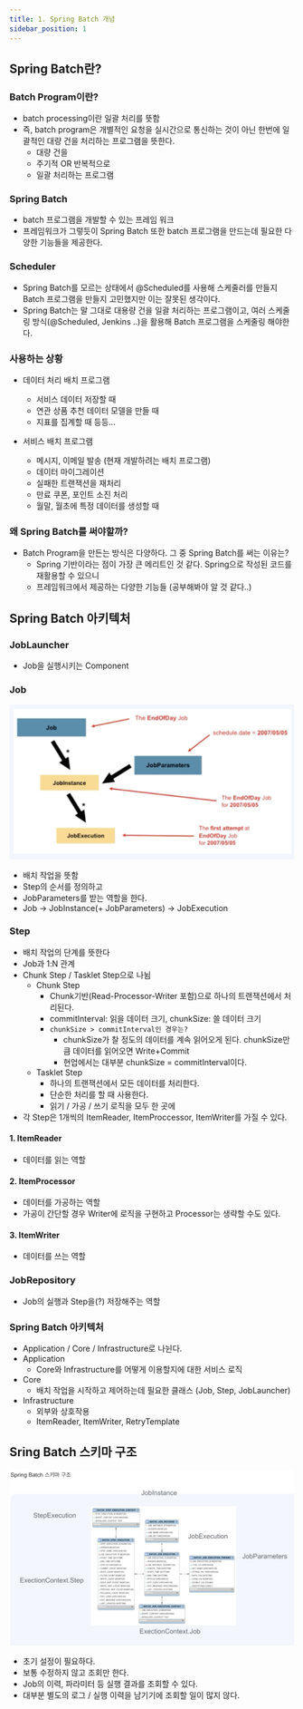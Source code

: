 ```yaml
---
title: 1. Spring Batch 개념
sidebar_position: 1
---
```


## Spring Batch란?
### Batch Program이란?
- batch processing이란 일괄 처리를 뜻함
- 즉, batch program은 개별적인 요청을 실시간으로 통신하는 것이 아닌 한번에 일괄적인 대량 건을 처리하는 프로그램을 뜻한다.
  - 대량 건을
  - 주기적 OR 반복적으로
  - 일괄 처리하는 프로그램

### Spring Batch
- batch 프로그램을 개발할 수 있는 프레임 워크
- 프레임워크가 그렇듯이 Spring Batch 또한 batch 프로그램을 만드는데 필요한 다양한 기능들을 제공한다.


### Scheduler
- Spring Batch를 모르는 상태에서 @Scheduled를 사용해 스케줄러를 만들지 Batch 프로그램을 만들지 고민했지만 이는 잘못된 생각이다.
- Spring Batch는 말 그대로 대용량 건을 일괄 처리하는 프로그램이고, 여러 스케줄링 방식(@Scheduled, Jenkins ..)을 활용해 Batch 프로그램을 스케줄링 해야한다.


### 사용하는 상황
- 데이터 처리 배치 프로그램
  - 서비스 데이터 저장할 때
  - 연관 상품 추천 데이터 모델을 만들 때
  - 지표를 집계할 때 등등...

- 서비스 배치 프로그램
  - 메시지, 이메일 발송 (현재 개발하려는 배치 프로그램)
  - 데이터 마이그레이션
  - 실패한 트랜잭션을 재처리
  - 만료 쿠폰, 포인트 소진 처리
  - 월말, 월초에 특정 데이터를 생성할 때


### 왜 Spring Batch를 써야할까?
- Batch Program을 만든는 방식은 다양하다. 그 중 Spring Batch를 써는 이유는?
  - Spring 기반이라는 점이 가장 큰 메리트인 것 같다. Spring으로 작성된 코드를 재활용할 수 있으니
  - 프레임워크에서 제공하는 다양한 기능들 (공부해봐야 알 것 같다..)

## Spring Batch 아키텍처
### JobLauncher
- Job을 실행시키는 Component

### Job
![job.png](img/job.png)
- 배치 작업을 뜻함
- Step의 순서를 정의하고
- JobParameters를 받는 역할을 한다.
- Job -> JobInstance(+ JobParameters) -> JobExecution

### Step
- 배치 작업의 단계를 뜻한다
- Job과 1:N 관계
- Chunk Step / Tasklet Step으로 나뉨
  - Chunk Step
    - Chunk기반(Read-Processor-Writer 포함)으로 하나의 트랜잭션에서 처리된다.
    - commitInterval: 읽을 데이터 크기, chunkSize: 쓸 데이터 크기
    - `chunkSize > commitInterval인 경우는?`
      - chunkSize가 찰 정도의 데이터를 계속 읽어오게 된다. chunkSize만큼 데이터를 읽어오면 Write+Commit
      - 현업에서는 대부분 chunkSize = commitInterval이다.
  - Tasklet Step
    - 하나의 트랜잭션에서 모든 데이터를 처리한다.
    - 단순한 처리를 할 때 사용한다.
    - 읽기 / 가공 / 쓰기 로직을 모두 한 곳에
- 각 Step은 1개씩의 ItemReader, ItemProccessor, ItemWriter를 가질 수 있다.
 
#### 1. ItemReader
- 데이터를 읽는 역할

#### 2. ItemProcessor
- 데이터를 가공하는 역할
- 가공이 간단할 경우 Writer에 로직을 구현하고 Processor는 생략할 수도 있다.

#### 3. ItemWriter
- 데이터를 쓰는 역할

### JobRepository
- Job의 실행과 Step을(?) 저장해주는 역할


### Spring Batch 아키텍처
- Application / Core / Infrastructure로 나뉜다.
- Application
  - Core와 Infrastructure를 어떻게 이용할지에 대한 서비스 로직
- Core
  - 배치 작업을 시작하고 제어하는데 필요한 클래스 (Job, Step, JobLauncher)
- Infrastructure
  - 외부와 상호작용
  - ItemReader, ItemWriter, RetryTemplate

## Sring Batch 스키마 구조
![schema.png](img/schema.png)
- 초기 설정이 필요하다.
- 보통 수정하지 않고 조회만 한다.
- Job의 이력, 파라미터 등 실행 결과를 조회할 수 있다.
- 대부분 별도의 로그 / 실행 이력을 남기기에 조회할 일이 많지 않다.